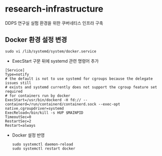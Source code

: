 # research-infrastructure
DDPS 연구실 실험 환경을 위한 쿠버네티스 인프라 구축

## Docker 환경 설정 변경
  ```
  sudo vi /lib/systemd/system/docker.service
  ```
  - ExecStart 구문 뒤에 systemd 관련 명령어 추가
  ```
  [Service]
  Type=notify                                                                    
  # the default is not to use systemd for cgroups because the delegate issues still
  # exists and systemd currently does not support the cgroup feature set required
  # for containers run by docker                                                
  ExecStart=/usr/bin/dockerd -H fd:// --containerd=/run/containerd/containerd.sock --exec-opt native.cgroupdriver=systemd
  ExecReload=/bin/kill -s HUP $MAINPID
  TimeoutSec=0
  RestartSec=2
  Restart=always
  ```
- Docker 설정 반영
  ```
  sudo systemctl daemon-reload
  sudo systemctl restart docker
  ```
